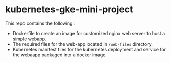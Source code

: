 # kubernetes-gke-mini-project

This repo contains the following : 
* Dockerfile to create an image for customized nginx web server to host a simple webapp.
* The  required files for the web-app located in `/web-files` directory. 
* Kubernetes manifest files for the kubernetes deployment and service for the webaapp packaged into a  docker image.


